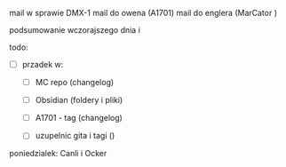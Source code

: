 mail w sprawie DMX-1
mail do owena (A1701)
mail do englera (MarCator )

podsumowanie wczorajszego dnia i 



todo:
- [ ] przadek w:
	- [ ] MC repo (changelog)
	- [ ] Obsidian (foldery i pliki)
	- [ ] A1701 - tag (changelog)
	- [ ] uzupelnic gita i tagi ()


poniedzialek:
Canli i Ocker